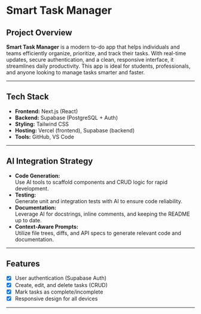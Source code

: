 # Smart Task Manager

## Project Overview

**Smart Task Manager** is a modern to-do app that helps individuals and teams efficiently organize, prioritize, and track their tasks. With real-time updates, secure authentication, and a clean, responsive interface, it streamlines daily productivity. This app is ideal for students, professionals, and anyone looking to manage tasks smarter and faster.

---

## Tech Stack

- **Frontend:** Next.js (React)
- **Backend:** Supabase (PostgreSQL + Auth)
- **Styling:** Tailwind CSS
- **Hosting:** Vercel (frontend), Supabase (backend)
- **Tools:** GitHub, VS Code

---

## AI Integration Strategy

- **Code Generation:**  
  Use AI tools to scaffold components and CRUD logic for rapid development.
- **Testing:**  
  Generate unit and integration tests with AI to ensure code reliability.
- **Documentation:**  
  Leverage AI for docstrings, inline comments, and keeping the README up to date.
- **Context-Aware Prompts:**  
  Utilize file trees, diffs, and API specs to generate relevant code and documentation.

---

## Features

- [x] User authentication (Supabase Auth)
- [x] Create, edit, and delete tasks (CRUD)
- [x] Mark tasks as complete/incomplete
- [x] Responsive design for all devices

---

